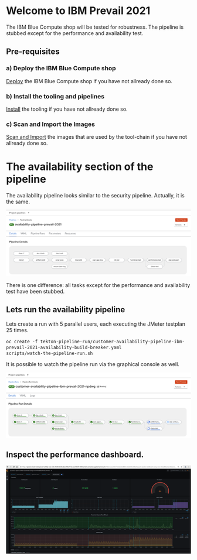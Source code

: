 # Welcome to IBM Prevail 2021

The IBM Blue Compute shop will be tested for robustness. The pipeline is stubbed except for the performance and availability test.

## Pre-requisites

### a) Deploy the IBM Blue Compute shop

[Deploy](../functionality/DEPLOY-FULL-BC.MD) the IBM Blue Compute shop if you have not allready done so.

### b) Install the tooling and pipelines

[Install](../nuts-and-bolts/MINI-SETUP.MD) the tooling if you have not allready done so.

### c) Scan and Import the Images

[Scan and Import](../nuts-and-bolts/SCAN.MD) the images that are used by the tool-chain if you have not allready done so.


# The availability section of the pipeline

The availability pipeline looks similar to the security pipeline.  Actually, it is the same.

![Fail](../../images/availability-pipeline.png?raw=true "Title")

There is one difference: all tasks except for the performance and availability test have been stubbed.


## Lets run the availability pipeline

Lets create a run with 5 parallel users, each executing the JMeter testplan 25 times.

    oc create -f tekton-pipeline-run/customer-availability-pipeline-ibm-prevail-2021-availability-build-breaker.yaml 
    scripts/watch-the-pipeline-run.sh  

It is possible to watch the pipeline run via the graphical console as well.

![Fail](../../images/availability-plr.png?raw=true "Title")


## Inspect the performance dashboard.

![Fail](../../images/performance-test.png?raw=true "Title")



